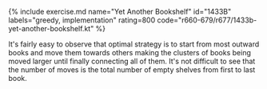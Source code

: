 {% include exercise.md name="Yet Another Bookshelf" id="1433B" labels="greedy, implementation" rating=800 code="r660-679/r677/1433b-yet-another-bookshelf.kt" %}

It's fairly easy to observe that optimal strategy is to start from most outward books and move them towards others making the clusters of books being moved larger until finally connecting all of them.  It's not difficult to see that the number of moves is the total number of empty shelves from first to last book.
